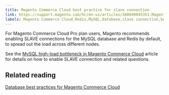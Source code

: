 ```yaml
---
title: Magento Commerce Cloud best practice for slave connection 
link: https://support.magento.com/hc/en-us/articles/360049045351-Magento-Commerce-Cloud-best-practice-for-slave-connection-
labels: Magento Commerce Cloud,Redis,MySQL,database,slave connection,best practices
---
```


For Magento Commerce Cloud Pro plan users, Magento recommends enabling SLAVE connections for the MySQL database and Redis by default, to spread out the load across different nodes.

See the [MySQL high-load bottleneck in Magento Commerce Cloud](https://support.magento.com/hc/en-us/articles/360037391972) article for details on how to enable SLAVE connection and related questions.

## Related reading

[Database best practices for Magento Commerce Cloud](https://support.magento.com/hc/en-us/articles/360041997312-Database-best-practices-for-Magento-Commerce-Cloud)

